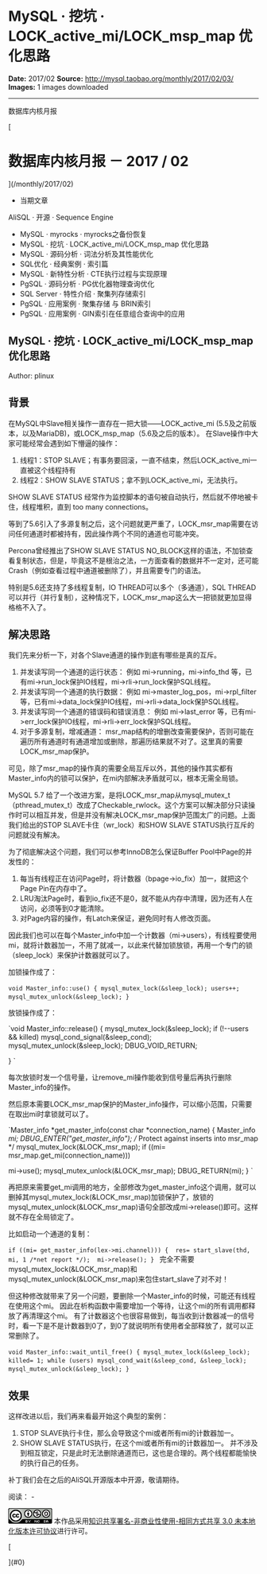 # MySQL · 挖坑 · LOCK_active_mi/LOCK_msp_map 优化思路

**Date:** 2017/02
**Source:** http://mysql.taobao.org/monthly/2017/02/03/
**Images:** 1 images downloaded

---

数据库内核月报

 [
 # 数据库内核月报 － 2017 / 02
 ](/monthly/2017/02)

 * 当期文章

 AliSQL · 开源 · Sequence Engine
* MySQL · myrocks · myrocks之备份恢复
* MySQL · 挖坑 · LOCK_active_mi/LOCK_msp_map 优化思路
* MySQL · 源码分析 · 词法分析及其性能优化
* SQL优化 · 经典案例 · 索引篇
* MySQL · 新特性分析 · CTE执行过程与实现原理
* PgSQL · 源码分析 · PG优化器物理查询优化
* SQL Server · 特性介绍 · 聚集列存储索引
* PgSQL · 应用案例 · 聚集存储 与 BRIN索引
* PgSQL · 应用案例 · GIN索引在任意组合查询中的应用

 ## MySQL · 挖坑 · LOCK_active_mi/LOCK_msp_map 优化思路 
 Author: plinux 

 ## 背景

在MySQL中Slave相关操作一直存在一把大锁——LOCK_active_mi (5.5及之前版本，以及MariaDB)，或LOCK_msp_map（5.6及之后的版本）。
在Slave操作中大家可能经常会遇到如下懵逼的操作：

1. 线程1：STOP SLAVE；有事务要回滚，一直不结束，然后LOCK_active_mi一直被这个线程持有
2. 线程2：SHOW SLAVE STATUS；拿不到LOCK_active_mi，无法执行。

SHOW SLAVE STATUS 经常作为监控脚本的语句被自动执行，然后就不停地被卡住，线程堆积，直到 too many connections。

等到了5.6引入了多源复制之后，这个问题就更严重了，LOCK_msr_map需要在访问任何通道时都被持有，因此操作两个不同的通道也可能冲突。

Percona曾经推出了SHOW SLAVE STATUS NO_BLOCK这样的语法，不加锁查看复制状态，但是，毕竟这不是根治之法，一方面查看的数据并不一定对，还可能Crash（例如查看过程中通道被删除了），并且需要专门的语法。

特别是5.6还支持了多线程复制，IO THREAD可以多个（多通道），SQL THREAD可以并行（并行复制），这种情况下，LOCK_msr_map这么大一把锁就更加显得格格不入了。

## 解决思路

我们先来分析一下，对各个Slave通道的操作到底有哪些是真的互斥。

1. 并发读写同一个通道的运行状态：
例如 mi->running，mi->info_thd 等，已有mi->run_lock保护IO线程，mi->rli->run_lock保护SQL线程。
2. 并发读写同一个通道的执行数据：
例如 mi->master_log_pos，mi->rpl_filter 等，已有mi->data_lock保护IO线程，mi->rli->data_lock保护SQL线程。
3. 并发读写同一个通道的错误码和错误消息：
例如 mi->last_error 等，已有mi->err_lock保护IO线程，mi->rli->err_lock保护SQL线程。
4. 对于多源复制，增减通道：
msr_map结构的增删改查需要保护，否则可能在遍历所有通道时有通道增加或删除，那遍历结果就不对了。这里真的需要LOCK_msr_map保护。

可见，除了msr_map的操作真的需要全局互斥以外，其他的操作其实都有Master_info内的锁可以保护，在mi内部解决矛盾就可以，根本无需全局锁。

MySQL 5.7 给了一个改进方案，是将LOCK_msr_map从mysql_mutex_t（pthread_mutex_t）改成了Checkable_rwlock。这个方案可以解决部分只读操作时可以相互并发，但是并没有解决LOCK_msr_map保护范围太广的问题。上面我们给出的STOP SLAVE卡住（wr_lock）和SHOW SLAVE STATUS执行互斥的问题就没有解决。

为了彻底解决这个问题，我们可以参考InnoDB怎么保证Buffer Pool中Page的并发性的：

1. 每当有线程正在访问Page时，将计数器（bpage->io_fix）加一，就把这个Page Pin在内存中了。
2. LRU淘汰Page时，看到io_fix还不是0，就不能从内存中清理，因为还有人在访问，必须等到0才能清除。
3. 对Page内容的操作，有Latch来保证，避免同时有人修改页面。

因此我们也可以在每个Master_info中加一个计数器（mi->users），有线程要使用mi，就将计数器加一，不用了就减一，以此来代替加锁放锁，再用一个专门的锁（sleep_lock）来保护计数器就可以了。

加锁操作成了：

`void Master_info::use()
{
 mysql_mutex_lock(&sleep_lock);
 users++;
 mysql_mutex_unlock(&sleep_lock);
}
`

放锁操作成了：

`void Master_info::release()
{
 mysql_mutex_lock(&sleep_lock);
 if (!--users && killed)
 mysql_cond_signal(&sleep_cond);
 mysql_mutex_unlock(&sleep_lock);
 DBUG_VOID_RETURN;

}
`

每次放锁时发一个信号量，让remove_mi操作能收到信号量后再执行删除Master_info的操作。

然后原本需要LOCK_msr_map保护的Master_info操作，可以缩小范围，只需要在取出mi时拿锁就可以了。

`Master_info *get_master_info(const char *connection_name)
{
 Master_info *mi;
 DBUG_ENTER("get_master_info");
 /* Protect against inserts into msr_map */
 mysql_mutex_lock(&LOCK_msr_map);
 if ((mi= msr_map.get_mi(connection_name)))

 mi->use();
 mysql_mutex_unlock(&LOCK_msr_map);
 DBUG_RETURN(mi);
}
`

再把原来需要get_mi调用的地方，全部修改为get_master_info这个调用，就可以删掉其mysql_mutex_lock(&LOCK_msr_map)加锁保护了，放锁的mysql_mutex_unlock(&LOCK_msr_map)语句全部改成mi->release()即可。这样就不存在全局锁定了。

比如启动一个通道的复制：

`if ((mi= get_master_info(lex->mi.channel)))
 { 
 res= start_slave(thd, mi, 1 /*net report */); 
 mi->release();
}
`
完全不需要 mysql_mutex_lock(&LOCK_msr_map)和mysql_mutex_unlock(&LOCK_msr_map)来包住start_slave了对不对！

但这种修改就带来了另一个问题，要删除一个Master_info的时候，可能还有线程在使用这个mi。
因此在析构函数中需要增加一个等待，让这个mi的所有调用都释放了再清理这个mi。
有了计数器这个也很容易做到，每当收到计数器减一的信号时，看一下是不是计数器到0了，到0了就说明所有使用者全部释放了，就可以正常删除了。

`void Master_info::wait_until_free()
{
 mysql_mutex_lock(&sleep_lock);
 killed= 1;
 while (users)
 mysql_cond_wait(&sleep_cond, &sleep_lock);
 mysql_mutex_unlock(&sleep_lock);
}
`

## 效果

这样改进以后，我们再来看最开始这个典型的案例：

1. STOP SLAVE执行卡住，那么会导致这个mi或者所有mi的计数器加一。
2. SHOW SLAVE STATUS执行，在这个mi或者所有mi的计数器加一。
并不涉及到相互锁定，只是此时无法删除通道而已，这也是合理的。两个线程都能愉快的执行自己的任务。

补丁我们会在之后的AliSQL开源版本中开源，敬请期待。

 阅读： - 

[![知识共享许可协议](.img/8232d49bd3e9_88x31.png)](http://creativecommons.org/licenses/by-nc-sa/3.0/)
本作品采用[知识共享署名-非商业性使用-相同方式共享 3.0 未本地化版本许可协议](http://creativecommons.org/licenses/by-nc-sa/3.0/)进行许可。

 [

 ](#0)